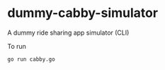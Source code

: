 # dummy-cabby-simulator
A dummy ride sharing app simulator (CLI)

To run
```bash
go run cabby.go
```
